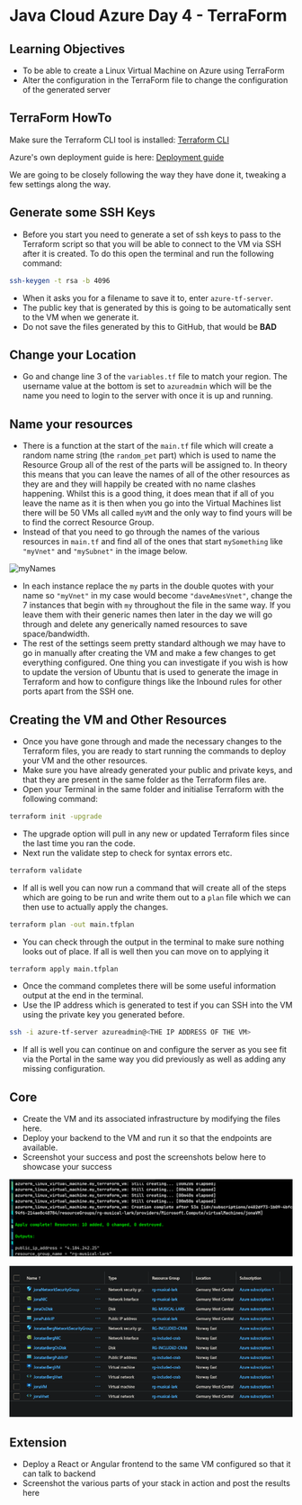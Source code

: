 # Java Cloud Azure Day 4 - TerraForm

## Learning Objectives

- To be able to create a Linux Virtual Machine on Azure using TerraForm
- Alter the configuration in the TerraForm file to change the configuration of the generated server

## TerraForm HowTo

Make sure the Terraform CLI tool is installed: [Terraform CLI](https://developer.hashicorp.com/terraform/tutorials/aws-get-started/install-cli)

Azure's own deployment guide is here: [Deployment guide](https://learn.microsoft.com/en-us/azure/virtual-machines/linux/quick-create-terraform?tabs=azure-cli)

We are going to be closely following the way they have done it, tweaking a few settings along the way.

## Generate some SSH Keys

- Before you start you need to generate a set of ssh keys to pass to the Terraform script so that you will be able to connect to the VM via SSH after it is created. To do this open the terminal and run the following command:

```bash
ssh-keygen -t rsa -b 4096
```

- When it asks you for a filename to save it to, enter `azure-tf-server`.
- The public key that is generated by this is going to be automatically sent to the VM when we generate it.
- Do not save the files generated by this to GitHub, that would be **__BAD__**

## Change your Location

- Go and change line 3 of the `variables.tf` file to match your region. The username value at the bottom is set to `azureadmin` which will be the name you need to login to the server with once it is up and running.

## Name your resources

- There is a function at the start of the `main.tf` file which will create a random name string (the `random_pet` part) which is used to name the Resource Group all of the rest of the parts will be assigned to. In theory this means that you can leave the names of all of the other resources as they are and they will happily be created with no name clashes happening. Whilst this is a good thing, it does mean that if all of you leave the name as it is then when you go into the Virtual Machines list there will be 50 VMs all called `myVM` and the only way to find yours will be to find the correct Resource Group.
- Instead of that you need to go through the names of the various resources in `main.tf` and find all of the ones that start `mySomething` like  `"myVnet"` and `"mySubnet"` in the image below.

![myNames](assets/my-names.png)

- In each instance replace the `my` parts in the double quotes with your name so `"myVnet"` in my case would become `"daveAmesVnet"`, change the 7 instances that begin with `my` throughout the file in the same way. If you leave them with their generic names then later in the day we will go through and delete any generically named resources to save space/bandwidth.
- The rest of the settings seem pretty standard although we may have to go in manually after creating the VM and make a few changes to get everything configured. One thing you can investigate if you wish is how to update the version of Ubuntu that is used to generate the image in Terraform and how to configure things like the Inbound rules for other ports apart from the SSH one.

## Creating the VM and Other Resources

- Once you have gone through and made the necessary changes to the Terraform files, you are ready to start running the commands to deploy your VM and the other resources.
- Make sure you have already generated your public and private keys, and that they are present in the same folder as the Terraform files are.
- Open your Terminal in the same folder and initialise Terraform with the following command:

```bash
terraform init -upgrade
```

- The upgrade option will pull in any new or updated Terraform files since the last time you ran the code.
- Next run the validate step to check for syntax errors etc.

```bash
terraform validate
```

- If all is well you can now run a command that will create all of the steps which are going to be run and write them out to a `plan` file which we can then use to actually apply the changes. 

```bash
terraform plan -out main.tfplan
```

- You can check through the output in the terminal to make sure nothing looks out of place. If all is well then you can move on to applying it

```bash
terraform apply main.tfplan
```

- Once the command completes there will be some useful information output at the end in the terminal.
- Use the IP address which is generated to test if you can SSH into the VM using the private key you generated before.

```bash
ssh -i azure-tf-server azureadmin@<THE IP ADDRESS OF THE VM>
```

- If all is well you can continue on and configure the server as you see fit via the Portal in the same way you did previously as well as adding any missing configuration.

## Core

- Create the VM and its associated infrastructure by modifying the files here.
- Deploy your backend to the VM and run it so that the endpoints are available.
- Screenshot your success and post the screenshots below here to showcase your success

![terminal](assets/screenshot1.png)

![azure](assets/screenshot2.png)



## Extension

- Deploy a React or Angular frontend to the same VM configured so that it can talk to backend
- Screenshot the various parts of your stack in action and post the results here

